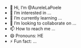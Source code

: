 - 👋 Hi, I’m @AureleLaPoele
- 👀 I’m interested in ...
- 🌱 I’m currently learning ...
- 💞️ I’m looking to collaborate on ...
- 📫 How to reach me ...
- 😄 Pronouns: HE
- ⚡ Fun fact: ...

<!---
AureleLaPoele/AureleLaPoele is a ✨ special ✨ repository because its `README.md` (this file) appears on your GitHub profile.
You can click the Preview link to take a look at your changes.
--->
